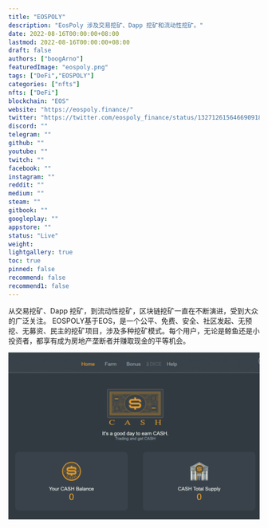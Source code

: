 ```yaml
---
title: "EOSPOLY"
description: "EosPoly 涉及交易挖矿、Dapp 挖矿和流动性挖矿。"
date: 2022-08-16T00:00:00+08:00
lastmod: 2022-08-16T00:00:00+08:00
draft: false
authors: ["boogArno"]
featuredImage: "eospoly.png"
tags: ["DeFi","EOSPOLY"]
categories: ["nfts"]
nfts: ["DeFi"]
blockchain: "EOS"
website: "https://eospoly.finance/"
twitter: "https://twitter.com/eospoly_finance/status/1327126156466909185?s=21"
discord: ""
telegram: ""
github: ""
youtube: ""
twitch: ""
facebook: ""
instagram: ""
reddit: ""
medium: ""
steam: ""
gitbook: ""
googleplay: ""
appstore: ""
status: "Live"
weight: 
lightgallery: true
toc: true
pinned: false
recommend: false
recommend1: false
---
```

从交易挖矿、Dapp 挖矿，到流动性挖矿，区块链挖矿一直在不断演进，受到大众的广泛关注。 EOSPOLY基于EOS，是一个公平、免费、安全、社区发起、无预挖、无募资、民主的挖矿项目，涉及多种挖矿模式。每个用户，无论是鲸鱼还是小投资者，都享有成为房地产垄断者并赚取现金的平等机会。

![eospoly-dapp-defi-eos-image1_8e0926f6776a2edce6d234320411897d](eospoly-dapp-defi-eos-image1_8e0926f6776a2edce6d234320411897d.png)